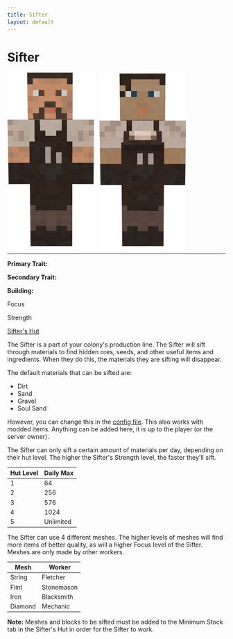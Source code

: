 ```yaml
---
title: Sifter
layout: default
---
```

# Sifter

<div class="infobox box text-center">
<img src="../../assets/images/workers/smelter_m.png" alt="Sifter Male" />&nbsp;&nbsp;&nbsp;<img src="../../assets/images/workers/smelter_f.png" alt="Sifter Female" />
<hr />
  <div class="row section-text text-left">
    <div class="col">
      <p><strong>Primary Trait:</strong></p>
      <p><strong>Secondary Trait:</strong></p>
      <p><strong>Building:</strong></p>
    </div>
    <div class="col">
      <p class="traitp">Focus</p>
      <p class="traits">Strength</p>
      <p><a href="../buildings/sifter">Sifter's Hut</a></p>
    </div>
  </div>
</div>

The Sifter is a part of your colony's production line. The Sifter will sift through materials to find hidden ores, seeds, and other useful items and ingredients. When they do this, the materials they are sifting will disappear.

The default materials that can be sifted are:
<ul>
  <li>Dirt</li>
  <li>Sand</li>
  <li>Gravel</li>
  <li>Soul Sand</li>
</ul>

However, you can change this in the [config file](../../source/misc/configfile). This also works with modded items. Anything can be added here, it is up to the player (or the server owner).

The Sifter can only sift a certain amount of materials per day, depending on their hut level. The higher the Sifter's Strength level, the faster they'll sift.

| Hut Level | Daily Max |
| --------- | --------- |
| 1         | 64        |
| 2         | 256       |
| 3         | 576       |
| 4         | 1024      |
| 5         | Unlimited |

The Sifter can use 4 different meshes. The higher levels of meshes will find more items of better quality, as will a higher Focus level of the Sifter. Meshes are only made by other workers.

| Mesh    | Worker     |
| ------- | ---------- |
| String  | Fletcher   |
| Flint   | Stonemason |
| Iron    | Blacksmith |
| Diamond | Mechanic   |

**Note:** Meshes and blocks to be sifted must be added to the Minimum Stock tab in the Sifter's Hut in order for the Sifter to work.